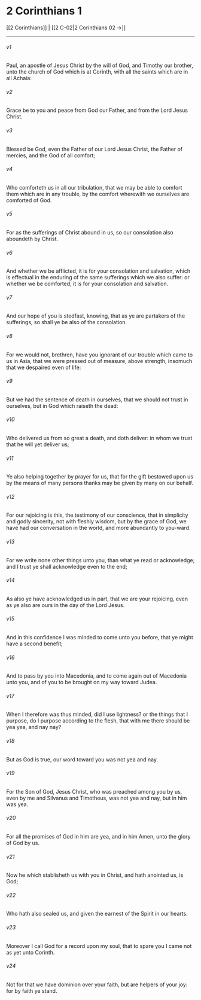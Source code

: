 # 2 Corinthians 1

[[2 Corinthians]] | [[2 C-02|2 Corinthians 02 →]]
***

###### v1
Paul, an apostle of Jesus Christ by the will of God, and Timothy our brother, unto the church of God which is at Corinth, with all the saints which are in all Achaia:
###### v2
Grace be to you and peace from God our Father, and from the Lord Jesus Christ.
###### v3
Blessed be God, even the Father of our Lord Jesus Christ, the Father of mercies, and the God of all comfort;
###### v4
Who comforteth us in all our tribulation, that we may be able to comfort them which are in any trouble, by the comfort wherewith we ourselves are comforted of God.
###### v5
For as the sufferings of Christ abound in us, so our consolation also aboundeth by Christ.
###### v6
And whether we be afflicted, it is for your consolation and salvation, which is effectual in the enduring of the same sufferings which we also suffer: or whether we be comforted, it is for your consolation and salvation.
###### v7
And our hope of you is stedfast, knowing, that as ye are partakers of the sufferings, so shall ye be also of the consolation.
###### v8
For we would not, brethren, have you ignorant of our trouble which came to us in Asia, that we were pressed out of measure, above strength, insomuch that we despaired even of life:
###### v9
But we had the sentence of death in ourselves, that we should not trust in ourselves, but in God which raiseth the dead:
###### v10
Who delivered us from so great a death, and doth deliver: in whom we trust that he will yet deliver us; 
###### v11
Ye also helping together by prayer for us, that for the gift bestowed upon us by the means of many persons thanks may be given by many on our behalf.
###### v12
For our rejoicing is this, the testimony of our conscience, that in simplicity and godly sincerity, not with fleshly wisdom, but by the grace of God, we have had our conversation in the world, and more abundantly to you-ward.
###### v13
For we write none other things unto you, than what ye read or acknowledge; and I trust ye shall acknowledge even to the end;
###### v14
As also ye have acknowledged us in part, that we are your rejoicing, even as ye also are ours in the day of the Lord Jesus.
###### v15
And in this confidence I was minded to come unto you before, that ye might have a second benefit;
###### v16
And to pass by you into Macedonia, and to come again out of Macedonia unto you, and of you to be brought on my way toward Judea.
###### v17
When I therefore was thus minded, did I use lightness? or the things that I purpose, do I purpose according to the flesh, that with me there should be yea yea, and nay nay?
###### v18
But as God is true, our word toward you was not yea and nay.
###### v19
For the Son of God, Jesus Christ, who was preached among you by us, even by me and Silvanus and Timotheus, was not yea and nay, but in him was yea.
###### v20
For all the promises of God in him are yea, and in him Amen, unto the glory of God by us.
###### v21
Now he which stablisheth us with you in Christ, and hath anointed us, is God;
###### v22
Who hath also sealed us, and given the earnest of the Spirit in our hearts.
###### v23
Moreover I call God for a record upon my soul, that to spare you I came not as yet unto Corinth.
###### v24
Not for that we have dominion over your faith, but are helpers of your joy: for by faith ye stand. 

